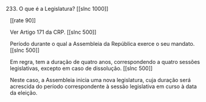 233. O que é a Legislatura?
[[slnc 1000]]

[[rate 90]]

Ver Artigo 171 da CRP.
[[slnc 500]]

Período durante o qual a Assembleia da República exerce o seu mandato.
[[slnc 500]]

Em regra, tem a duração de quatro anos, correspondendo a quatro sessões legislativas, excepto em caso de dissolução.
[[slnc 500]]

Neste caso, a Assembleia inicia uma nova legislatura, cuja duração será acrescida do período correspondente à sessão legislativa em curso à data da eleição.
